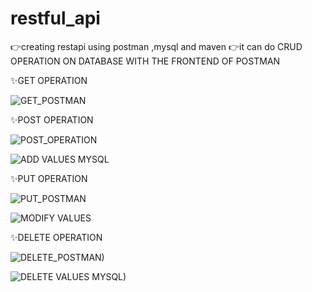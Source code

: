 # restful_api
👉creating restapi using postman ,mysql and maven
👉it can do CRUD OPERATION ON DATABASE WITH THE FRONTEND OF POSTMAN

✨GET OPERATION


![GET_POSTMAN](https://user-images.githubusercontent.com/79764082/131632994-6ddae4e0-424e-419a-9c7f-8b5e845dbcc9.png)

✨POST OPERATION

![POST_OPERATION](https://user-images.githubusercontent.com/79764082/131633133-0b1d5ea2-0684-42a7-aa13-ea19269cdc55.png)

![ADD VALUES MYSQL](https://user-images.githubusercontent.com/79764082/131633248-1f8e1811-8d4b-4d8a-90d6-01fd2bd04a0e.png)

✨PUT OPERATION

![PUT_POSTMAN](https://user-images.githubusercontent.com/79764082/131633240-3227122e-0568-4a5d-aed3-fa4d19c97c98.png)

![MODIFY VALUES](https://user-images.githubusercontent.com/79764082/131633287-d21152bb-16c0-4b21-ba27-50915d513fb4.png)

✨DELETE OPERATION

![DELETE_POSTMAN)](https://user-images.githubusercontent.com/79764082/131633334-c03192db-80be-4b80-a318-8dd0f002a725.png)

![DELETE VALUES MYSQL)](https://user-images.githubusercontent.com/79764082/131633378-344af63a-e760-46d2-ad30-ef339deaf69a.png)



